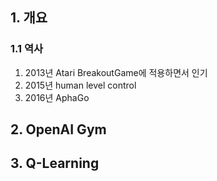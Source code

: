 ## 1. 개요 
### 1.1 역사
1. 2013년 Atari BreakoutGame에 적용하면서 인기
2. 2015년 human level control
3. 2016년 AphaGo

## 2. OpenAI Gym



## 3. Q-Learning
